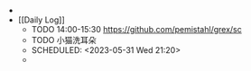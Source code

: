 -
- [[Daily Log]]
	- TODO 14:00-15:30 https://github.com/pemistahl/grex/sc
	- TODO 小猫洗耳朵
	- SCHEDULED: <2023-05-31 Wed 21:20>
	-